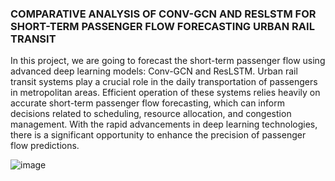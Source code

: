 ### COMPARATIVE ANALYSIS OF CONV-GCN AND RESLSTM FOR SHORT-TERM PASSENGER FLOW FORECASTING URBAN RAIL TRANSIT


In this project, we are going to forecast the short-term passenger flow using advanced deep learning models: Conv-GCN and ResLSTM. Urban rail transit systems play a crucial role in the daily transportation of passengers in metropolitan areas. Efficient operation of these systems relies heavily on accurate short-term passenger flow forecasting, which can inform decisions related to scheduling, resource allocation, and congestion management. With the rapid advancements in deep learning technologies, there is a significant opportunity to enhance the precision of passenger flow predictions.


![image](https://github.com/user-attachments/assets/d8bbd734-ce1d-4efd-88d4-909e54e6dd1d)
